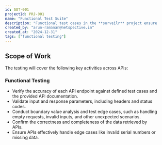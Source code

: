 ```yaml
---
id: SUT-001
projectId: PRJ-001
name: "Functional Test Suite"
description: "Functional test cases in the **surveilr** project ensure each API endpoint performs as specified, validating input parameters, response formats, and edge case handling. They verify data accuracy, completeness, and proper behavior under various scenarios, including invalid or missing inputs."
created_by: "arun-ramanan@netspective.in"
created_at: "2024-12-31"
tags: ["functional testing"]
---
```


## Scope of Work

The testing will cover the following key activities across APIs:

### Functional Testing

- Verify the accuracy of each API endpoint against defined test cases and the provided API documentation.
- Validate input and response parameters, including headers and status codes.
- Conduct boundary value analysis and test edge cases, such as handling empty requests, invalid inputs, and other unexpected scenarios.
- Confirm the correctness and completeness of the data retrieved by APIs.
- Ensure APIs effectively handle edge cases like invalid serial numbers or missing data.
